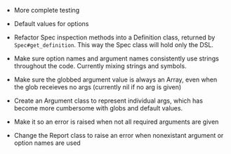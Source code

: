 * More complete testing

* Default values for options

* Refactor Spec inspection methods into a Definition class, returned by
  `Spec#get_definition`. This way the Spec class will hold only the DSL.

* Make sure option names and argument names consistently use strings throughout
  the code. Currently mixing strings and symbols.

* Make sure the globbed argument value is always an Array, even when the glob
  receieves no args (currently nil if no arg is given)

* Create an Argument class to represent individual args, which has become more
  cumbersome with globs and default values.

* Make it so an error is raised when not all required arguments are given

* Change the Report class to raise an error when nonexistant argument or option
  names are used

